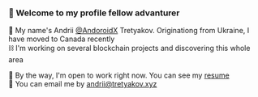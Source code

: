 <h3>👋 Welcome to my profile fellow advanturer</h3>
<p>
🍁 My name's Andrii <a href="https://github.com/AndoroidX">@AndoroidX</a> Tretyakov. Originationg from Ukraine, I have moved to Canada recently<br>
⛓️ I'm working on several blockchain projects and discovering this whole area<br>
</p>
  
💚 By the way, I'm open to work right now. You can see my <a href="http://cv.tretyakov.xyz">resume</a>  
📧 You can email me by andrii@tretyakov.xyz
